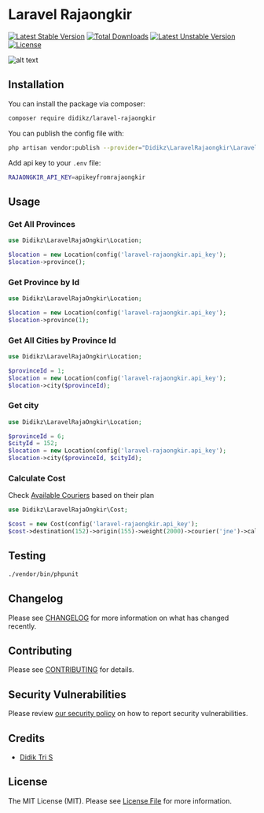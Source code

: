 # Laravel Rajaongkir

[![Latest Stable Version](https://poser.pugx.org/didikz/laravel-rajaongkir/v)](//packagist.org/packages/didikz/laravel-rajaongkir) [![Total Downloads](https://poser.pugx.org/didikz/laravel-rajaongkir/downloads)](//packagist.org/packages/didikz/laravel-rajaongkir) [![Latest Unstable Version](https://poser.pugx.org/didikz/laravel-rajaongkir/v/unstable)](//packagist.org/packages/didikz/laravel-rajaongkir) [![License](https://poser.pugx.org/didikz/laravel-rajaongkir/license)](//packagist.org/packages/didikz/laravel-rajaongkir)

![alt text](https://banners.beyondco.de/Laravel%20Rajaongkir.png?theme=light&packageName=didikz%2Flaravel-rajaongkir&pattern=ticTacToe&style=style_1&description=Rajaongkir+API+simple+wrapper+for+Laravel&md=1&fontSize=100px&images=truck "Laravel RajaOngkir Logo")


## Installation

You can install the package via composer:

```bash
composer require didikz/laravel-rajaongkir
```

You can publish the config file with:
```bash
php artisan vendor:publish --provider="Didikz\LaravelRajaongkir\LaravelRajaongkirServiceProvider" --tag="config"
```

Add api key to your `.env` file:

```bash
RAJAONGKIR_API_KEY=apikeyfromrajaongkir
```

## Usage

### Get All Provinces
``` php
use Didikz\LaravelRajaOngkir\Location;

$location = new Location(config('laravel-rajaongkir.api_key');
$location->province();
```

### Get Province by Id
``` php
use Didikz\LaravelRajaOngkir\Location;

$location = new Location(config('laravel-rajaongkir.api_key');
$location->province(1);
```

### Get All Cities by Province Id
``` php
use Didikz\LaravelRajaOngkir\Location;

$provinceId = 1;
$location = new Location(config('laravel-rajaongkir.api_key');
$location->city($provinceId);
```

### Get city 
``` php
use Didikz\LaravelRajaOngkir\Location;

$provinceId = 6;
$cityId = 152;
$location = new Location(config('laravel-rajaongkir.api_key');
$location->city($provinceId, $cityId);
```

### Calculate Cost

Check [Available Couriers](https://rajaongkir.com/dokumentasi#daftar-kurir) based on their plan

``` php
use Didikz\LaravelRajaOngkir\Cost;

$cost = new Cost(config('laravel-rajaongkir.api_key');
$cost->destination(152)->origin(155)->weight(2000)->courier('jne')->calculate();
```

## Testing

``` bash
./vendor/bin/phpunit
```

## Changelog

Please see [CHANGELOG](CHANGELOG.md) for more information on what has changed recently.

## Contributing

Please see [CONTRIBUTING](.github/CONTRIBUTING.md) for details.

## Security Vulnerabilities

Please review [our security policy](../../security/policy) on how to report security vulnerabilities.

## Credits

- [Didik Tri S](https://github.com/didikz)

## License

The MIT License (MIT). Please see [License File](LICENSE.md) for more information.
